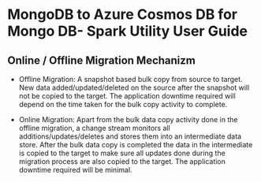 # MongoDB to Azure Cosmos DB for Mongo DB- Spark Utility User Guide

## Online / Offline Migration Mechanizm

- Offline Migration:  A snapshot based bulk copy from source to target. New data added/updated/deleted on the source after the snapshot will not be copied to the target. The application downtime required will depend on the time taken for the bulk copy activity to complete.

- Online Migration: Apart from the bulk data copy activity done in the offline migration, a change stream monitors all additions/updates/deletes and stores them into an intermediate data store. After the bulk data copy is completed the data in the intermediate is copied to the target to make sure all updates done during the migration process are also copied to the target. The application downtime required will be minimal.

